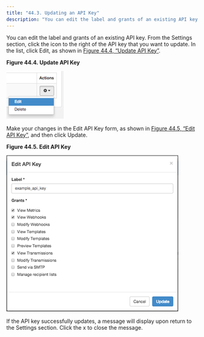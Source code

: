 ```yaml
---
title: "44.3. Updating an API Key"
description: "You can edit the label and grants of an existing API key From the Settings section click the icon to the right of the API key that you want to update In the list click Edit as shown in Figure 44 4 Update API Key Figure 44 4 Update API..."
---
```


You can edit the label and grants of an existing API key. From the Settings section, click the icon to the right of the API key that you want to update. In the list, click Edit, as shown in [Figure 44.4, “Update API Key”](web-ui.apikeys.update#figure_update_apikey "Figure 44.4. Update API Key").

<a name="figure_update_apikey"></a> 

**Figure 44.4. Update API Key**

![Update API Key](images/update_apikey.png)

Make your changes in the Edit API Key form, as shown in [Figure 44.5, “Edit API Key”](web-ui.apikeys.update#figure_edit_apikey "Figure 44.5. Edit API Key"), and then click Update.

<a name="figure_edit_apikey"></a> 

**Figure 44.5. Edit API Key**

![Edit API Key](images/edit_apikey.png)

If the API key successfully updates, a message will display upon return to the Settings section. Click the x to close the message.